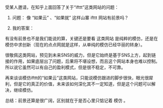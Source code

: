 受某人邀请，在知乎上面回答了关于“ifttt”这类网站的问题：

1. 问题：
像 “如果云” 、“如果就” 这样山寨 ifttt 网站有前景吗？

2. 我的答案：

有没有前景也不是我们能说的算，关键还是要看 这类网站 是纯粹的模仿，还是在模仿中求创新（现在的点点网就是这样，从单纯的模仿已经华丽的转身）。

很敬佩这类网站，预见到未来SNS的威力，但是它始终是基于SNS上方，起到链接的作用，如果底层出了问题，后果将不堪设想，而且这个网站本身也难以控制。所以说它虽然可以有自己的盈利模式，但是很不稳定，不可靠。

再来谈谈模仿ifttt的“如果云”这类网站，只能说模仿跟进的脚步很快，眼光很犀利，但是它的真正的价值，未来该如何深化其不一定知道，但是这个问题可以解决，继续模仿。

总结：前景还算是很广阔，区别就在于是否心里只惦记着 模仿 。